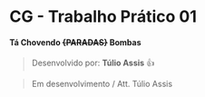 # CG - Trabalho Prático 01
#### Tá Chovendo ~~{PARADAS}~~ Bombas
> Desenvolvido por: **Túlio Assis** :+1:

> Em desenvolvimento /
Att. Túlio Assis
